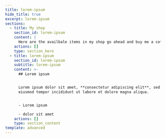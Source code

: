 ```yaml
---
title: lorem-ipsum
hide_title: true
excerpt: lorem-ipsum
sections:
  - title: My shop
    section_id: lorem-ipsum
    content: |
      Here are the availbale items in my shop go ahead and buy me a coffee\
    actions: []
    type: section_hero
  - title: lorem-ipsum
    section_id: lorem-ipsum
    subtitle: lorem-ipsum
    content: >-
      ## Lorem ipsum


      Lorem ipsum dolor sit amet, **consectetur adipiscing elit**, sed do
      eiusmod tempor incididunt ut labore et dolore magna aliqua.


      - Lorem ipsum

      - dolor sit amet
    actions: []
    type: section_content
template: advanced
---
```


